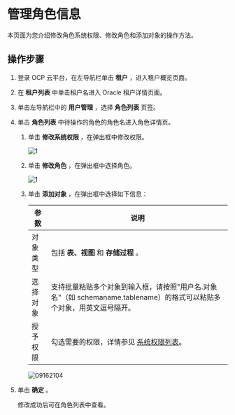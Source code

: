 管理角色信息 
===========================

本页面为您介绍修改角色系统权限、修改角色和添加对象的操作方法。

操作步骤 
-------------------------

1. 登录 OCP 云平台，在左导航栏单击 **租户** ，进入租户概览页面。

   

2. 在 **租户列表** 中单击租户名进入 Oracle 租户详情页面。

   

3. 单击左导航栏中的 **用户管理** ，选择 **角色列表** 页签。

   

4. 单击 **角色列表** 中待操作的角色的角色名进入角色详情页。

   1. 单击 **修改系统权限** ，在弹出框中修改权限。

      ![1](https://help-static-aliyun-doc.aliyuncs.com/assets/img/zh-CN/9024530261/p271203.png)
      
   
   2. 单击 **修改角色** ，在弹出框中选择角色。

      ![1](https://help-static-aliyun-doc.aliyuncs.com/assets/img/zh-CN/0124530261/p271205.png)
      
   
   3. 单击 **添加对象** ，在弹出框中选择如下信息：

      

      |  参数  |                                   说明                                    |
      |------|-------------------------------------------------------------------------|
      | 对象类型 | 包括 **表、视图** 和 **存储过程** 。                                                |
      | 选择对象 | 支持批量粘贴多个对象到输入框，请按照"用户名.对象名"（如 schemaname.tablename）的格式可以粘贴多个对象，用英文逗号隔开。 |
      | 授予权限 | 勾选需要的权限，详情参见 [系统权限列表](/zh-CN/3.ob-cloud-platform/14.appendix/11.mysql-tenant-system-permissions.md)。     |

      

      ![09162104](https://help-static-aliyun-doc.aliyuncs.com/assets/img/zh-CN/4560562361/p327453.png)
      
   

   

5. 单击 **确定** 。

   修改成功后可在角色列表中查看。
   



